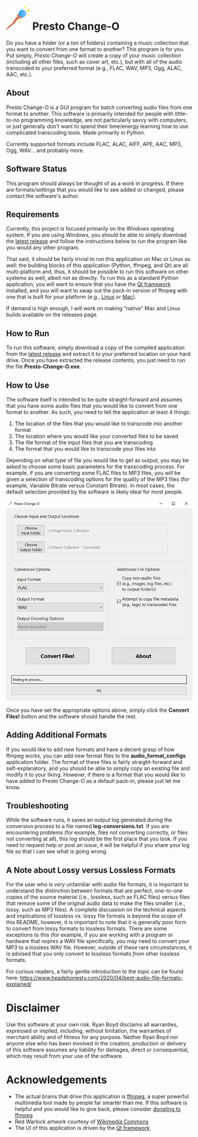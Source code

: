 # ![Magic!](https://github.com/Red-Warlock/Presto-Change-O/blob/main/resources/images/magic-wand-64x64.png) Presto Change-O
 Do you have a folder (or a *ton* of folders) containing a music collection that you want to convert from one format to another? This program is for you. Put simply, *Presto Change-O* will create a copy of your music collection (including all other files, such as cover art, etc.), but with all of the audio transcoded to your preferred format (e.g., FLAC, WAV, MP3, Ogg, ALAC, AAC, etc.). 

## About
 Presto Change-O is a GUI program for batch converting audio files from one format to another. This software is primarily intended for people with little-to-no programming knowledge, are not particularly savvy with computers, or just generally don't want to spend their time/energy learning how to use complicated transcoding tools. Made primarily in Python.

 Currently supported formats include FLAC, ALAC, AIFF, APE, AAC, MP3, Ogg, WAV... and probably more. 

## Software Status
This program should always be thought of as a work in progress. If there are formats/settings that you would like to see added or changed, please contact the software's author.

## Requirements
Currently, this project is focused primarily on the Windows operating system. If you are using Windows, you should be able to simply download the [latest release](https://github.com/Red-Warlock/Presto-Change-O/releases) and follow the instructions below to run the program like you would any other program.

That said, it should be fairly trivial to run this application on Mac or Linux as well: the building blocks of this application (Python, ffmpeg, and Qt) are all multi-platform and, thus, it should be possible to run this software on other systems as well, albeit not as directly. To run this as a standard Python application, you will want to ensure that you have the [Qt framework](https://www.qt.io/) installed, and you will want to swap out the pack-in version of ffmpeg with one that is built for your platform (e.g., [Linux](https://www.ffmpeg.org/download.html#build-linux) or [Mac](https://www.ffmpeg.org/download.html#build-mac)).

If demand is high enough, I will work on making "native" Mac and Linux builds available on the releases page.

## How to Run
To run this software, simply download a copy of the compiled application from the [latest release](https://github.com/Red-Warlock/Presto-Change-O/releases) and extract it to your preferred location on your hard drive. Once you have extracted the release contents, you just need to run the file **Presto-Change-O.exe**.

## How to Use
The software itself is intended to be quite straight-forward and assumes that you have some audio files that you would like to convert from one format to another. As such, you need to tell the application at least 4 things:

1. The location of the files that you would like to transcode into another format
2. The location where you would like your converted files to be saved
3. The file format of the input files that you are transcoding
4. The format that you would like to transcode your files into

Depending on what type of file you would like to get as output, you may be asked to choose some basic parameters for the transcoding process. For example, if you are converting some FLAC files to MP3 files, you will be given a selection of transcoding options for the quality of the MP3 files (for example, Variable Bitrate versus Constant Bitrate). In most cases, the default selection provided by the software is likely ideal for most people.

![Magic!](https://github.com/Red-Warlock/Presto-Change-O/blob/main/resources/images/screenshot.png)

Once you have set the appropriate options above, simply click the **Convert Files!** button and the software should handle the rest.

## Adding Additional Formats
If you would like to add new formats and have a decent grasp of how ffmpeg works, you can add new format files to the **audio_format_configs** application folder. The format of these files is fairly straight-forward and self-explanatory, and you should be able to simply copy an existing file and modify it to your liking. However, if there is a format that you would like to have added to Presto Change-O as a default pack-in, please just let me know.

## Troubleshooting
While the software runs, it saves an output log generated during the conversion process to a file named **log-conversions.txt**. If you are encountering problems (for example, files not converting correctly, or files not converting at all), this log should be the first place that you look. If you need to request help or post an issue, it will be helpful if you share your log file so that I can see what is going wrong.

## A Note about Lossy versus Lossless Formats

For the user who is *very* unfamiliar with audio file formats, it is important to understand the distinction between formats that are perfect, one-to-one copies of the source material (i.e., lossless, such as FLAC files) versus files that remove some of the original audio data to make the files smaller (i.e., lossy, such as MP3 files). A complete discussion on the technical aspects and implications of lossless vs. lossy file formats is beyond the scope of this README, however, it is important to note that it is generally poor form to convert from lossy formats to lossless formats. There are some exceptions to this (for example, if you are working with a program or hardware that *reqires* a WAV file specifically, you may need to convert your MP3 to a lossless WAV file. However, outside of these rare circumstances, it is advised that you only convert *to* lossless formats *from* other lossless formats.

For curious readers, a fairly gentle introduction to the topic can be found here:
https://www.headphonesty.com/2020/04/best-audio-file-formats-explained/

# Disclaimer

Use this software at your own risk. Ryan Boyd disclaims all warranties, expressed or implied, including, without limitation, the warranties of merchant ability and of fitness for any purpose. Neither Ryan Boyd nor anyone else who has been involved in the creation, production or delivery of this software assumes any liability for damages, direct or consequential, which may result from your use of the software.

# Acknowledgements
 - The actual brains that drive this application is [ffmpeg](https://ffmpeg.org/), a super powerful multimedia tool made by people far smarter than me. If this software is helpful and you would like to give back, please consider [donating to ffmpeg](https://ffmpeg.org/donations.html).
 - Red Warlock artwork courtesy of [Wikimedia Commons](https://en.wikipedia.org/wiki/File:Grand_Warlock_of_Wikipedia.png)
 - The UI of this application is driven by the [Qt framework](https://www.qt.io/).
